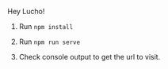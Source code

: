Hey Lucho!

1. Run `npm install`

2. Run `npm run serve`

3. Check console output to get the url to visit.